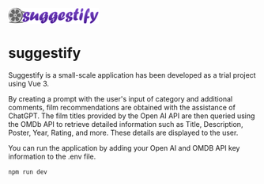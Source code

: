 ![alt text](https://github.com/emrekilic7/suggestify/blob/master/src/assets/img/suggestify-logo-2.png?raw=true)
# suggestify

Suggestify is a small-scale application has been developed as a trial project using Vue 3.

By creating a prompt with the user's input of category and additional comments, film recommendations are obtained with the assistance of ChatGPT. The film titles provided by the Open AI API are then queried using the OMDb API to retrieve detailed information such as Title, Description, Poster, Year, Rating, and more. These details are displayed to the user.

You can run the application by adding your Open AI and OMDB API key information to the .env file.

```sh
npm run dev
```
